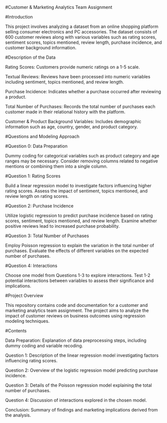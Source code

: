 #Customer & Marketing Analytics Team Assignment

#Introduction

This project involves analyzing a dataset from an online shopping platform selling consumer electronics and PC accessories. The dataset consists of 600 customer reviews along with various variables such as rating scores, sentiment scores, topics mentioned, review length, purchase incidence, and customer background information.

#Description of the Data


Rating Scores: Customers provide numeric ratings on a 1-5 scale.

Textual Reviews: Reviews have been processed into numeric variables including sentiment, topics mentioned, and review length.

Purchase Incidence: Indicates whether a purchase occurred after reviewing a product.

Total Number of Purchases: Records the total number of purchases each customer made in their relational history with the platform.

Customer & Product Background Variables: Includes demographic information such as age, country, gender, and product category.


#Questions and Modeling Approach

#Question 0: Data Preparation

Dummy coding for categorical variables such as product category and age ranges may be necessary.
Consider removing columns related to negative mentions or combining them into a single column.

#Question 1: Rating Scores

Build a linear regression model to investigate factors influencing higher rating scores.
Assess the impact of sentiment, topics mentioned, and review length on rating scores.

#Question 2: Purchase Incidence

Utilize logistic regression to predict purchase incidence based on rating scores, sentiment, topics mentioned, and review length.
Examine whether positive reviews lead to increased purchase probability.

#Question 3: Total Number of Purchases

Employ Poisson regression to explain the variation in the total number of purchases.
Evaluate the effects of different variables on the expected number of purchases.

#Question 4: Interactions

Choose one model from Questions 1-3 to explore interactions.
Test 1-2 potential interactions between variables to assess their significance and implications.

#Project Overview

This repository contains code and documentation for a customer and marketing analytics team assignment. The project aims to analyze the impact of customer reviews on business outcomes using regression modeling techniques.

#Contents

Data Preparation: Explanation of data preprocessing steps, including dummy coding and variable recoding.

Question 1: Description of the linear regression model investigating factors influencing rating scores.

Question 2: Overview of the logistic regression model predicting purchase incidence.

Question 3: Details of the Poisson regression model explaining the total number of purchases.

Question 4: Discussion of interactions explored in the chosen model.

Conclusion: Summary of findings and marketing implications derived from the analysis.
